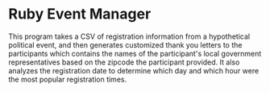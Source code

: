 # Ruby Event Manager
This program takes a CSV of registration information from a hypothetical political event, and then generates customized thank you letters to the participants which contains the names of the participant's local government representatives based on the zipcode the participant provided.
It also analyzes the registration date to determine which day and which hour were the most popular registration times.